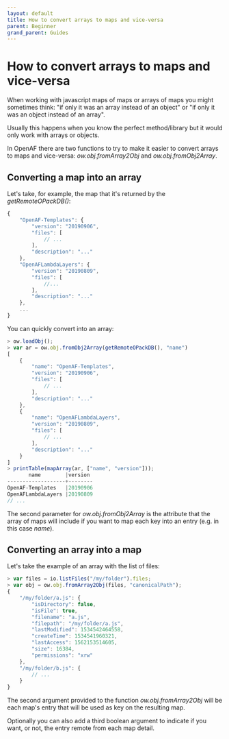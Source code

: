```yaml
---
layout: default
title: How to convert arrays to maps and vice-versa
parent: Beginner
grand_parent: Guides
---
```


# How to convert arrays to maps and vice-versa

When working with javascript maps of maps or arrays of maps you might sometimes think: "if only it was an array instead of an object" or "if only it was an object instead of an array". 

Usually this happens when you know the perfect method/library but it would only work with arrays or objects.

In OpenAF there are two functions to try to make it easier to convert arrays to maps and vice-versa: _ow.obj.fromArray2Obj_ and _ow.obj.fromObj2Array_.

## Converting a map into an array

Let's take, for example, the map that it's returned by the _getRemoteOPackDB()_:

````javascript
{
    "OpenAF-Templates": {
        "version": "20190906",
        "files": [
            // ...
        ],
        "description": "..."
    },
    "OpenAFLambdaLayers": {
        "version": "20190809",
        "files": [
            //...
        ],
        "description": "..."
    },
    ...
}
````

You can quickly convert into an array:

````javascript
> ow.loadObj();
> var ar = ow.obj.fromObj2Array(getRemoteOPackDB(), "name")
[
    {
        "name": "OpenAF-Templates",
        "version": "20190906",
        "files": [
            // ...
        ],
        "description": "..."
    },
    {
        "name": "OpenAFLambdaLayers",
        "version": "20190809",
        "files": [
            // ...
        ],
        "description": "..."
    }
]
> printTable(mapArray(ar, ["name", "version"]));
       name        |version
-------------------+--------
OpenAF-Templates   |20190906
OpenAFLambdaLayers |20190809
// ...
````

The second parameter for _ow.obj.fromObj2Array_ is the attribute that the array of maps will include if you want to map each key into an entry (e.g. in this case _name_).

## Converting an array into a map

Let's take the example of an array with the list of files:

````javascript
> var files = io.listFiles("/my/folder").files;
> var obj = ow.obj.fromArray2Obj(files, "canonicalPath");
{
    "/my/folder/a.js": {
        "isDirectory": false,
        "isFile": true,
        "filename": "a.js",
        "filepath": "/my/folder/a.js",
        "lastModified": 1534542464558,
        "createTime": 1534541960321,
        "lastAccess": 1562153514605,
        "size": 16384,
        "permissions": "xrw"
    },
    "/my/folder/b.js": {
        // ...
    }
}
````

The second argument provided to the function _ow.obj.fromArray2Obj_ will be each map's entry that will be used as key on the resulting map. 

Optionally you can also add a third boolean argument to indicate if you want, or not, the entry remote from each map detail.